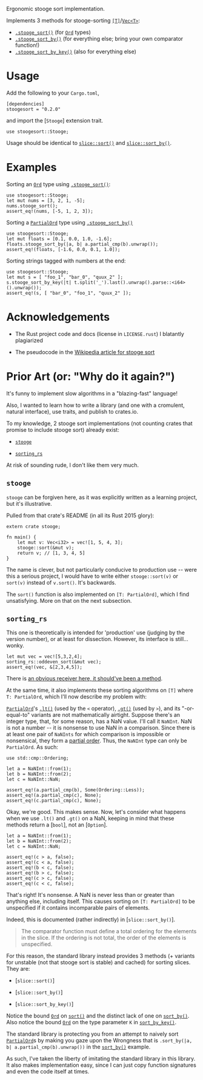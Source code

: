 Ergonomic stooge sort implementation.

Implements 3 methods for stooge-sorting [`[T]`](array)/[`Vec<T>`](std::vec::Vec):

* [`.stooge_sort()`](Stooge::stooge_sort) (for [`Ord`](std::cmp) types)
* [`.stooge_sort_by()`](Stooge::stooge_sort_by) (for everything else; bring your own comparator function!)
* [`.stooge_sort_by_key()`](Stooge::stooge_sort_by_key) (also for everything else)

# Usage

Add the following to your `Cargo.toml`,

```text
[dependencies]
stoogesort = "0.2.0"
```

and import the [`Stooge`] extension trait.

```
use stoogesort::Stooge;
```

Usage should be identical to [`slice::sort()`](slice::sort) and
 [`slice::sort_by()`](slice::sort_by).

# Examples

Sorting an [`Ord`](std::cmp::Ord) type using
[`.stooge_sort()`](Stooge::stooge_sort):

```
use stoogesort::Stooge;
let mut nums = [3, 2, 1, -5];
nums.stooge_sort();
assert_eq!(nums, [-5, 1, 2, 3]);
```

Sorting a [`PartialOrd`](std::cmp::PartialOrd) type using
[`.stooge_sort_by()`](Stooge::stooge_sort_by)

```
use stoogesort::Stooge;
let mut floats = [0.1, 0.0, 1.0, -1.6];
floats.stooge_sort_by(|a, b| a.partial_cmp(b).unwrap());
assert_eq!(floats, [-1.6, 0.0, 0.1, 1.0]);
```

Sorting strings tagged with numbers at the end:

```
use stoogesort::Stooge;
let mut s = [ "foo_1", "bar_0", "quux_2" ];
s.stooge_sort_by_key(|t| t.split('_').last().unwrap().parse::<i64>().unwrap());
assert_eq!(s, [ "bar_0", "foo_1", "quux_2" ]);
```

# Acknowledgements

* The Rust project code and docs (license in `LICENSE.rust`) I blatantly plagiarized

* The pseudocode in the [Wikipedia article for stooge sort](https://en.wikipedia.org/wiki/Stooge_sort)

# Prior Art (or: "Why do it again?")

It's funny to implement slow algorithms in a "blazing-fast" language!

Also, I wanted to learn how to write a library (and one with a
cromulent, natural interface), use traits, and publish to crates.io.

To my knowledge, 2 stooge sort implementations (not counting crates that
promise to include stooge sort) already exist:

* [`stooge`](https://github.com/tydus101/rust_stooge_sort)

* [`sorting_rs`](https://github.com/flakusha/sorting_rs)

At risk of sounding rude, I don't like them very much.

## `stooge`

`stooge` can be forgiven here, as it was explicitly written as a
learning project, but it's illustrative.

Pulled from that crate's README (in all its Rust 2015 glory):

```ignore
extern crate stooge;

fn main() {
	let mut v: Vec<i32> = vec![1, 5, 4, 3];
	stooge::sort(&mut v);
	return v; // [1, 3, 4, 5]
}
```

The name is clever, but not particularly conducive to production use --
were this a serious project, I would have to write either `stooge::sort(v)`
or `sort(v)` instead of `v.sort()`. It's backwards.

The `sort()` function is also implemented on `[T: PartialOrd]`,
which I find unsatisfying. More on that on the next subsection.


## `sorting_rs`

This one is theoretically is intended for 'production' use
(judging by the version number), or at least for dissection.
However, its interface is still... wonky.

```ignore
let mut vec = vec![5,3,2,4];
sorting_rs::oddeven_sort(&mut vec);
assert_eq!(vec, &[2,3,4,5]);
```

There is [an obvious receiver here, it should've been a method](https://rust-lang.github.io/api-guidelines/predictability.html#c-method).

At the same time, it also implements these sorting algorithms
on `[T]` where `T: PartialOrd`, which I'll now describe my problem with:

[`PartialOrd`](std::cmp::PartialOrd)'s [`.lt()`](std::cmp::PartialOrd::lt)
(used by the `<` operator), [`.gt()`](std::cmp::PartialOrd::gt) (used by `>`),
and its "-or-equal-to" variants are not mathematically airtight.
Suppose there's an integer type, that, for some reason, has a NaN value.
I'll call it `NaNInt`. NaN is not a number -- it is nonsense to use NaN
in a comparison. Since there is at least one pair of `NaNInts` for which
comparison is impossible or nonsensical, they form a
[partial order](https://en.wikipedia.org/wiki/Partially_ordered_set).
Thus, the `NaNInt` type can only be `PartialOrd`. As such:

```ignore
use std::cmp::Ordering;

let a = NaNInt::from(1);
let b = NaNInt::from(2);
let c = NaNInt::NaN;

assert_eq!(a.partial_cmp(b), Some(Ordering::Less));
assert_eq!(a.partial_cmp(c), None);
assert_eq!(c.partial_cmp(c), None);
```

Okay, we're good. This makes sense. Now, let's consider
what happens when we use `.lt()` and `.gt()` on a NaN,
keeping in mind that these methods return a [`bool`], not an [`Option`].

```ignore
let a = NaNInt::from(1);
let b = NaNInt::from(2);
let c = NaNInt::NaN;

assert_eq!(c > a, false);
assert_eq!(c < a, false);
assert_eq!(b < c, false);
assert_eq!(b > c, false);
assert_eq!(c > c, false);
assert_eq!(c < c, false);
```

That's right! It's nonsense. A NaN is never less than or greater than
anything else, including itself. This causes sorting on `[T: PartialOrd]`
to be unspecified if it contains incomparable pairs of elements.

Indeed, this is documented (rather indirectly) in [`slice::sort_by()`].

> The comparator function must define a total ordering for the elements in
> the slice. If the ordering is not total, the order of the elements is unspecified.

For this reason, the standard library instead provides 3 methods
(+ variants for unstable (not that stooge sort is stable) and cached)
for sorting slices. They are:

* [`slice::sort()`]

* [`slice::sort_by()`]

* [`slice::sort_by_key()`]

Notice the bound [`Ord`](std::cmp::Ord) on [`sort()`](slice::sort) and the distinct lack
of one on [`sort_by()`](slice::sort_by). Also notice the bound [`Ord`](std::cmp::Ord) on the
type parameter `K` in [`sort_by_key()`](slice::sort_by_key).

The standard library is protecting you from an attempt to naively sort
[`PartialOrd`](std::cmp::PartialOrd)s by making you gaze upon the Wrongness that is
`.sort_by(|a, b| a.partial_cmp(b).unwrap())` in the [`sort_by()`](slice::sort_by) example.

As such, I've taken the liberty of imitating the standard library in this library.
It also makes implementation easy, since I can just copy function signatures and
even the code itself at times.
